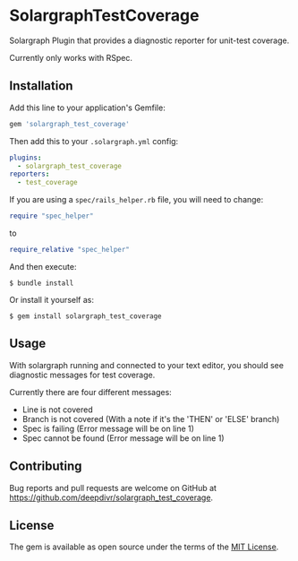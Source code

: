 # SolargraphTestCoverage

Solargraph Plugin that provides a diagnostic reporter for unit-test coverage.

Currently only works with RSpec. 

## Installation

Add this line to your application's Gemfile:

```ruby
gem 'solargraph_test_coverage'
```

Then add this to your `.solargraph.yml` config:
```yaml
plugins:
  - solargraph_test_coverage
reporters:
  - test_coverage
```

If you are using a `spec/rails_helper.rb` file, you will need to change:
```ruby
require "spec_helper"
```

to

```ruby
require_relative "spec_helper"
```

And then execute:

    $ bundle install

Or install it yourself as:

    $ gem install solargraph_test_coverage

## Usage

With solargraph running and connected to your text editor, you should see diagnostic messages for test coverage.

Currently there are four different messages:
- Line is not covered
- Branch is not covered (With a note if it's the 'THEN' or 'ELSE' branch)
- Spec is failing (Error message will be on line 1)
- Spec cannot be found (Error message will be on line 1)


## Contributing

Bug reports and pull requests are welcome on GitHub at https://github.com/deepdivr/solargraph_test_coverage.


## License

The gem is available as open source under the terms of the [MIT License](https://opensource.org/licenses/MIT).
